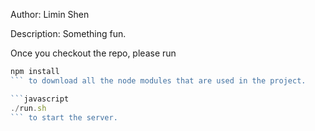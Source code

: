 Author:
  Limin Shen

Description:
  Something fun.

Once you checkout the repo, please run
```javascript
npm install
``` to download all the node modules that are used in the project.

```javascript
./run.sh
``` to start the server.